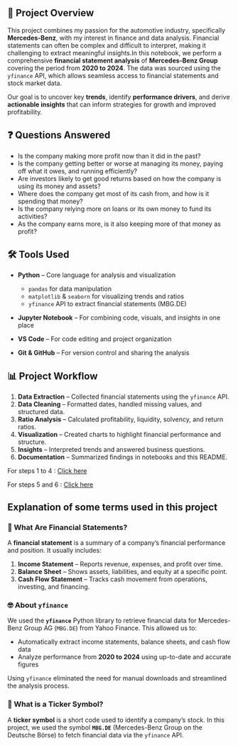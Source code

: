 ## **📘 Project Overview**

This project combines my passion for the automotive industry, specifically **Mercedes-Benz**, with my interest in finance and data analysis. Financial statements can often be complex and difficult to interpret, making it challenging to extract meaningful insights.In this notebook, we perform a comprehensive **financial statement analysis** of **Mercedes-Benz Group** covering the period from **2020 to 2024**. The data was sourced using the `yfinance` API, which allows seamless access to financial statements and stock market data.

Our goal is to uncover key **trends**, identify **performance drivers**, and derive **actionable insights** that can inform strategies for growth and improved profitability.

## ❓ Questions Answered

- Is the company making more profit now than it did in the past?
- Is the company getting better or worse at managing its money, paying off what it owes, and running efficiently?
- Are investors likely to get good returns based on how the company is using its money and assets?
- Where does the company get most of its cash from, and how is it spending that money?
- Is the company relying more on loans or its own money to fund its activities?
- As the company earns more, is it also keeping more of that money as profit?

## 🛠️ Tools Used

- **Python** – Core language for analysis and visualization  
  - `pandas` for data manipulation  
  - `matplotlib` & `seaborn` for visualizing trends and ratios  
  - `yfinance` API to extract financial statements (MBG.DE)

- **Jupyter Notebook** – For combining code, visuals, and insights in one place  
- **VS Code** – For code editing and project organization  
- **Git & GitHub** – For version control and sharing the analysis

## 📊 Project Workflow

1. **Data Extraction** – Collected financial statements using the `yfinance` API.  
2. **Data Cleaning** – Formatted dates, handled missing values, and structured data.    
3. **Ratio Analysis** – Calculated profitability, liquidity, solvency, and return ratios.  
4. **Visualization** – Created charts to highlight financial performance and structure.  
5. **Insights** – Interpreted trends and answered business questions.  
6. **Documentation** – Summarized findings in notebooks and this README.

For steps 1 to 4 : [Click here](Notebooks/01_Data_Preparation.ipynb)

For steps 5 and 6 : [Click here](Notebooks/02_Financial_Anlysis.ipynb)


## Explanation of some terms used in this project
### 🤔 What Are Financial Statements?

A **financial statement** is a summary of a company’s financial performance and position. It usually includes:

1. **Income Statement** – Reports revenue, expenses, and profit over time.  
2. **Balance Sheet** – Shows assets, liabilities, and equity at a specific point.  
3. **Cash Flow Statement** – Tracks cash movement from operations, investing, and financing.


### 🤓 About `yfinance`

We used the **`yfinance`** Python library to retrieve financial data for Mercedes-Benz Group AG (`MBG.DE`) from Yahoo Finance. This allowed us to:

- Automatically extract income statements, balance sheets, and cash flow data  
- Analyze performance from **2020 to 2024** using up-to-date and accurate figures

Using `yfinance` eliminated the need for manual downloads and streamlined the analysis process.


### 🤔 What is a Ticker Symbol?

A **ticker symbol** is a short code used to identify a company’s stock. In this project, we used the symbol **`MBG.DE`** (Mercedes-Benz Group on the Deutsche Börse) to fetch financial data via the `yfinance` API.










